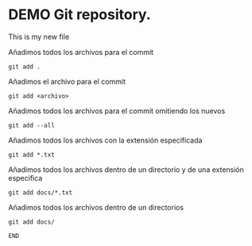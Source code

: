 # DEMO Git repository.

This is my new file

Añadimos todos los archivos para el commit

	git add .
Añadimos el archivo para el commit

	git add <archivo>
Añadimos todos los archivos para el commit omitiendo los nuevos

	git add --all 
Añadimos todos los archivos con la extensión especificada

	git add *.txt
Añadimos todos los archivos dentro de un directorio y de una extensión especifica

	git add docs/*.txt
Añadimos todos los archivos dentro de un directorios

	git add docs/

    END

    